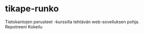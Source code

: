 # tikape-runko

Tietokantojen perusteet -kurssilla tehtävän web-sovelluksen pohja.
Repotreeni
Kokeilu
